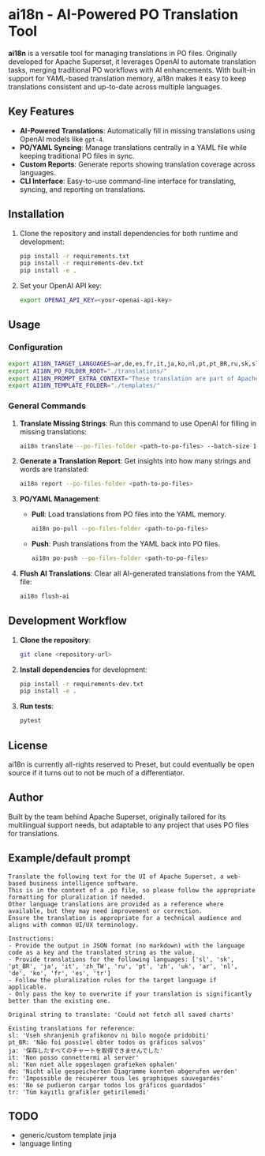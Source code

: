 
# ai18n - AI-Powered PO Translation Tool

**ai18n** is a versatile tool for managing translations in PO files. Originally developed for Apache Superset, it leverages OpenAI to automate translation tasks, merging traditional PO workflows with AI enhancements. With built-in support for YAML-based translation memory, ai18n makes it easy to keep translations consistent and up-to-date across multiple languages.

## Key Features

- **AI-Powered Translations**: Automatically fill in missing translations using OpenAI models like `gpt-4`.
- **PO/YAML Syncing**: Manage translations centrally in a YAML file while keeping traditional PO files in sync.
- **Custom Reports**: Generate reports showing translation coverage across languages.
- **CLI Interface**: Easy-to-use command-line interface for translating, syncing, and reporting on translations.

## Installation

1. Clone the repository and install dependencies for both runtime and development:

    ```bash
    pip install -r requirements.txt
    pip install -r requirements-dev.txt
    pip install -e .
    ```

2. Set your OpenAI API key:

    ```bash
    export OPENAI_API_KEY=<your-openai-api-key>
    ```

## Usage

### Configuration
```bash
export AI18N_TARGET_LANGUAGES=ar,de,es,fr,it,ja,ko,nl,pt,pt_BR,ru,sk,sl,tr,uk,zh,zh_TW
export AI18N_PO_FOLDER_ROOT="./translations/"
export AI18N_PROMPT_EXTRA_CONTEXT="These translation are part of Apache Superset, a Business Intelligence data exploration, visualization and dashboard open source application"
export AI18N_TEMPLATE_FOLDER="./templates/"
```

### General Commands

1. **Translate Missing Strings**:
    Run this command to use OpenAI for filling in missing translations:

    ```bash
    ai18n translate --po-files-folder <path-to-po-files> --batch-size 10 --temperature 0.5
    ```

2. **Generate a Translation Report**:
    Get insights into how many strings and words are translated:

    ```bash
    ai18n report --po-files-folder <path-to-po-files>
    ```

3. **PO/YAML Management**:
    - **Pull**: Load translations from PO files into the YAML memory.

      ```bash
      ai18n po-pull --po-files-folder <path-to-po-files>
      ```

    - **Push**: Push translations from the YAML back into PO files.

      ```bash
      ai18n po-push --po-files-folder <path-to-po-files>
      ```

4. **Flush AI Translations**:
    Clear all AI-generated translations from the YAML file:

    ```bash
    ai18n flush-ai
    ```

## Development Workflow

1. **Clone the repository**:

    ```bash
    git clone <repository-url>
    ```

2. **Install dependencies** for development:

    ```bash
    pip install -r requirements-dev.txt
    pip install -e .
    ```

3. **Run tests**:

    ```bash
    pytest
    ```

## License

ai18n is currently all-rights reserved to Preset, but could eventually be open source if it
turns out to not be much of a differentiator.

## Author

Built by the team behind Apache Superset, originally tailored for its multilingual support needs, but adaptable to any project that uses PO files for translations.


## Example/default prompt
```
Translate the following text for the UI of Apache Superset, a web-based business intelligence software.
This is in the context of a .po file, so please follow the appropriate formatting for pluralization if needed.
Other language translations are provided as a reference where available, but they may need improvement or correction.
Ensure the translation is appropriate for a technical audience and aligns with common UI/UX terminology.

Instructions:
- Provide the output in JSON format (no markdown) with the language code as a key and the translated string as the value.
- Provide translations for the following languages: ['sl', 'sk', 'pt_BR', 'ja', 'it', 'zh_TW', 'ru', 'pt', 'zh', 'uk', 'ar', 'nl', 'de', 'ko', 'fr', 'es', 'tr']
- Follow the pluralization rules for the target language if applicable.
- Only pass the key to overwrite if your translation is significantly better than the existing one.

Original string to translate: 'Could not fetch all saved charts'

Existing translations for reference:
sl: 'Vseh shranjenih grafikonov ni bilo mogoče pridobiti'
pt_BR: 'Não foi possível obter todos os gráficos salvos'
ja: '保存したすべてのチャートを取得できませんでした'
it: 'Non posso connettermi al server'
nl: 'Kon niet alle opgeslagen grafieken ophalen'
de: 'Nicht alle gespeicherten Diagramme konnten abgerufen werden'
fr: 'Impossible de récupérer tous les graphiques sauvegardés'
es: 'No se pudieron cargar todos los gráficos guardados'
tr: 'Tüm kayıtlı grafikler getirilemedi'
```

## TODO
- generic/custom template jinja
- language linting
